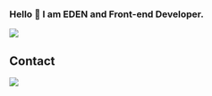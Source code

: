 ### Hello 👋 I am EDEN and Front-end Developer.


<a href="https://hits.seeyoufarm.com"><img src="https://hits.seeyoufarm.com/api/count/incr/badge.svg?url=https%3A%2F%2Fgithub.com%2FEdennyk&count_bg=%2379C83D&title_bg=%23555555&icon=&icon_color=%23E7E7E7&title=hits&edge_flat=false"/></a>

## Contact
<a href="www.linkedin.com/in/edennyk" target="_blank"><img src="https://img.shields.io/badge/LinkedIn-0A66C2?style=plastic&logo=appveyorLinkedIn&logoColor=white"/></a>

